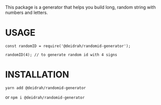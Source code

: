 This package is a generator that helps you build long, random string with numbers and letters.

# USAGE

```const randomID = require('@deidrah/randomid-generator');```

```randomID(4); // to generate random id with 4 signs```

# INSTALLATION

```yarn add @deidrah/randomid-generator```

or ```npm i @deidrah/randomid-generator```